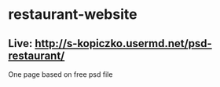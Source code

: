 # restaurant-website

## Live: http://s-kopiczko.usermd.net/psd-restaurant/

One page based on free psd file
